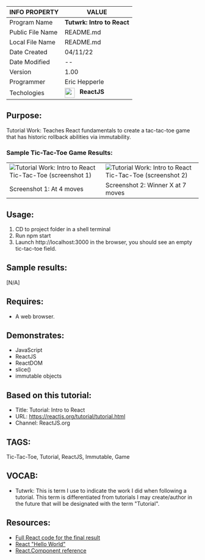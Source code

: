 | INFO PROPERTY    | VALUE                      |
| ---------------- | -------------------------- |
| Program Name     | **Tutwrk: Intro to React** |
| Public File Name | README.md                  |
| Local File Name  | README.md                  |
| Date Created     | 04/11/22                   |
| Date Modified    | --                         |
| Version          | 1.00                       |
| Programmer       | Eric Hepperle              |
| Techologies | <img align="left" alt="react" title="ReactJS" width="26px" src="https://cdn.jsdelivr.net/gh/devicons/devicon/icons/react/react-original.svg" style="padding-right:10px;" /> **ReactJS** |

## Purpose:
Tutorial Work: Teaches React fundamentals to create a tac-tac-toe game that has historic rollback abilities via immutability.

### Sample Tic-Tac-Toe Game Results:

<table>
  <tr>
    <td>
      <img src="images/ehw-screenshot--tictac-01.jpg" title="Tutorial Work: Intro to React Tic-Tac-Toe (screenshot 1)" alt="Tutorial Work: Intro to React Tic-Tac-Toe (screenshot 1)">
    </td>
    <td>
      <img src="images/ehw-screenshot--tictac-02.jpg" title="Tutorial Work: Intro to React Tic-Tac-Toe (screenshot 1)" alt="Tutorial Work: Intro to React Tic-Tac-Toe (screenshot 2)">
    </td>
    
  </tr>
  <tr>
    <td>Screenshot 1: At 4 moves</td>
    <td>Screenshot 2: Winner X at 7 moves</td>
  </tr>
</table>
    
## Usage:
1. CD to project folder in a shell terminal
2. Run npm start
3. Launch http://localhost:3000 in the browser, you should see an empty tic-tac-toe field.
    
## Sample results: 
[N/A]

## Requires:
* A web browser.
    
## Demonstrates:
* JavaScript
* ReactJS
* ReactDOM
* slice()
* immutable objects

## Based on this tutorial:
- Title: Tutorial: Intro to React
- URL: https://reactjs.org/tutorial/tutorial.html
- Channel: ReactJS.org

## TAGS:
Tic-Tac-Toe, Tutorial, ReactJS, Immutable, Game

## VOCAB:
- Tutwrk: This is term I use to indicate the work I did when following a tutorial. This term is differentiated from tutorials I may create/author in the future that will be designated with the term "Tutorial".

## Resources:
- [Full React code for the final result](https://codepen.io/gaearon/pen/gWWZgR?editors=0010)
- [React "Hello World"](https://reactjs.org/docs/hello-world.html)
- [React.Component reference](https://reactjs.org/docs/react-component.html)
